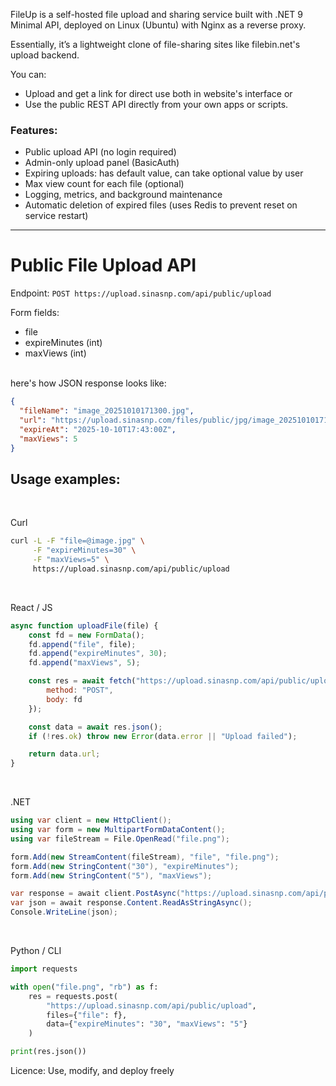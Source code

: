 FileUp is a self-hosted file upload and sharing service built with .NET 9 Minimal API, deployed on Linux (Ubuntu) with Nginx as a reverse proxy.

Essentially, it’s a lightweight clone of file-sharing sites like filebin.net's upload backend.

You can:
- Upload and get a link for direct use both in website's interface or 
- Use the public REST API directly from your own apps or scripts.


### Features:
- Public upload API (no login required)
- Admin-only upload panel (BasicAuth)
- Expiring uploads: has default value, can take optional value by user
- Max view count for each file (optional)
- Logging, metrics, and background maintenance
- Automatic deletion of expired files (uses Redis to prevent reset on service restart)

---

# Public File Upload API

Endpoint:
`POST https://upload.sinasnp.com/api/public/upload` <br>

Form fields:
- file
- expireMinutes (int)
- maxViews (int)

<br/>
here's how JSON response looks like:

```json
{
  "fileName": "image_20251010171300.jpg",
  "url": "https://upload.sinasnp.com/files/public/jpg/image_20251010171300.jpg",
  "expireAt": "2025-10-10T17:43:00Z",
  "maxViews": 5
}
```


## Usage examples:
<br/>

Curl

```bash
curl -L -F "file=@image.jpg" \
     -F "expireMinutes=30" \
     -F "maxViews=5" \
     https://upload.sinasnp.com/api/public/upload
```

<br/>

React / JS

```js
async function uploadFile(file) {
    const fd = new FormData();
    fd.append("file", file);
    fd.append("expireMinutes", 30);
    fd.append("maxViews", 5);

    const res = await fetch("https://upload.sinasnp.com/api/public/upload", {
        method: "POST",
        body: fd
    });

    const data = await res.json();
    if (!res.ok) throw new Error(data.error || "Upload failed");

    return data.url;
}
```

<br/>

.NET

```C#
using var client = new HttpClient();
using var form = new MultipartFormDataContent();
using var fileStream = File.OpenRead("file.png");

form.Add(new StreamContent(fileStream), "file", "file.png");
form.Add(new StringContent("30"), "expireMinutes");
form.Add(new StringContent("5"), "maxViews");

var response = await client.PostAsync("https://upload.sinasnp.com/api/public/upload", form);
var json = await response.Content.ReadAsStringAsync();
Console.WriteLine(json);
```

<br/>

Python / CLI

```python
import requests

with open("file.png", "rb") as f:
    res = requests.post(
        "https://upload.sinasnp.com/api/public/upload",
        files={"file": f},
        data={"expireMinutes": "30", "maxViews": "5"}
    )

print(res.json())
```

Licence:
Use, modify, and deploy freely
